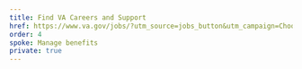 ```yaml
---
title: Find VA Careers and Support
href: https://www.va.gov/jobs/?utm_source=jobs_button&utm_campaign=ChooseVA_Website_Buttons
order: 4
spoke: Manage benefits
private: true
---
```

